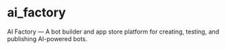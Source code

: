 # ai_factory
AI Factory — A bot builder and app store platform for creating, testing, and publishing AI-powered bots.
<!-- touch: trigger ci -->
